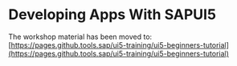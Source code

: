 # Developing Apps With SAPUI5
The workshop material has been moved to:
[https://pages.github.tools.sap/ui5-training/ui5-beginners-tutorial](https://pages.github.tools.sap/ui5-training/ui5-beginners-tutorial)
